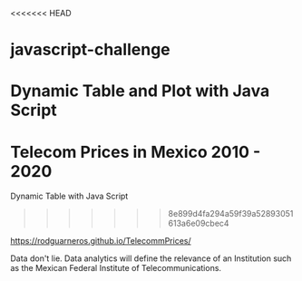 <<<<<<< HEAD
# javascript-challenge
Dynamic Table and Plot with Java Script
=======
# Telecom Prices in Mexico 2010 - 2020
Dynamic Table with Java Script
>>>>>>> 8e899d4fa294a59f39a52893051613a6e09cbec4

https://rodguarneros.github.io/TelecommPrices/

Data don't lie. Data analytics will define the relevance of an Institution such as the Mexican Federal Institute of Telecommunications.
